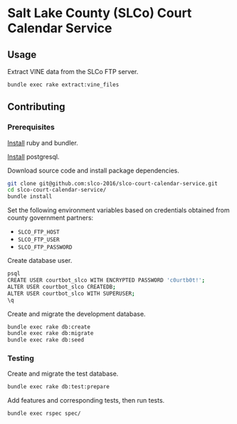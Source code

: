 # Salt Lake County (SLCo) Court Calendar Service

## Usage

Extract VINE data from the SLCo FTP server.

```` sh
bundle exec rake extract:vine_files
````

## Contributing

### Prerequisites

[Install](http://data-creative.info/process-documentation/2015/07/18/how-to-set-up-a-mac-development-environment.html#ruby) ruby and bundler.

[Install](http://data-creative.info/process-documentation/2015/07/18/how-to-set-up-a-mac-development-environment.html#postgresql) postgresql.

Download source code and install package dependencies.

```` sh
git clone git@github.com:slco-2016/slco-court-calendar-service.git
cd slco-court-calendar-service/
bundle install
````

Set the following environment variables based on credentials obtained from county government partners:

 + `SLCO_FTP_HOST`
 + `SLCO_FTP_USER`
 + `SLCO_FTP_PASSWORD`

Create database user.

```` sh
psql
CREATE USER courtbot_slco WITH ENCRYPTED PASSWORD 'c0urtb0t!';
ALTER USER courtbot_slco CREATEDB;
ALTER USER courtbot_slco WITH SUPERUSER;
\q
````

Create and migrate the development database.

```` sh
bundle exec rake db:create
bundle exec rake db:migrate
bundle exec rake db:seed
````

### Testing

Create and migrate the test database.

```` sh
bundle exec rake db:test:prepare
````

Add features and corresponding tests, then run tests.

```` sh
bundle exec rspec spec/
````
